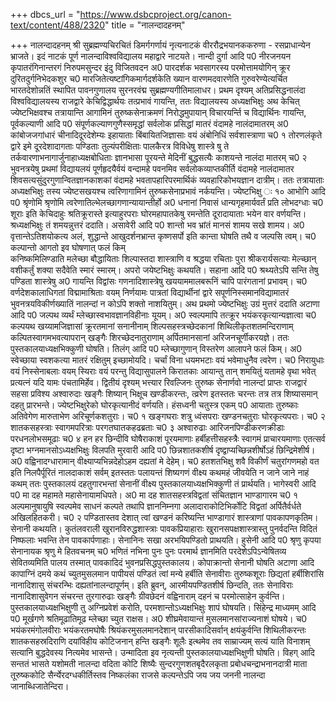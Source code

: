 +++
dbcs_url = "https://www.dsbcproject.org/canon-text/content/488/2320"
title = "नालन्दादहनम्"

+++
नालन्दादहनम्
श्री सुब्रह्मण्यचिरचितं डिमर्गगर्णायं नृत्यनाटकं वीररौद्रभयानककरुणा -
रसप्राधान्येन भ्राजते। इदं नाटकं पूर्ण नालन्दाविश्वविद्यालय महाद्वारे नाटयते।
नान्दी
दुर्गा                                                                                                 आदि
प0 नीरजनयन कृपातरंगिनान्तरगं
निरुपमसुन्दर इंदु विजितवदन
अ0 पारदर्शक भवसागरस्य परमोत्तामयोगिन्
क्रूर दुरितदुर्गनिभेदकशुर
च0 मारजितेत्यष्टांगिकमार्गदर्शकेति ख्यान
वारणमदवारणेति गुरुवरेण्येत्यर्चित
भारतदेशोन्नतिं स्थापित पावनगुणालय
सुरनरवंद्म सुब्रह्मण्यगीतिमालाधर।
प्रथम दृश्यम्
अतिप्रसिद्धनालंदा विश्वविद्यालयस्य राजद्वारे केचिद्विद्धार्थयः तत्प्रभावं गायन्ति,
ततः विद्यालयस्य अध्यक्षभिक्षुः अथ केचित् ज्येष्टभिक्षवश्च तत्रायान्ति आगामिनं तुरुष्कसेनाक्रमणं निरोद्धमुपायान् विचारयर्न्ति च
विद्यार्थिनः गायन्ति,
पूर्वकल्याणी                                                                            आदि
प0 संपूर्णकल्याणगुणैस्समृद्धां सर्वलोक प्रसिद्धां मातरं वंदामहे नालंदामातरम्
अ0 कांबोजजगांधारं चीनादिदूरदेशेम्यः इहायाताः
बिंबायितजिज्ञासाः वयं अंबोनिधिं सर्वशास्त्राणा
च0 १ तोरणलंकृते द्वारे इमे दूरदेशादागताः पण्डिताः
तुल्यंपरीक्षिताः पालकैरत्र विविधेषु शास्त्रे षु ते
तर्कवारणाभनागार्जुनाहाध्यक्षबोधिताः ज्ञानभासा
पूरयन्ते मेदिनीं बुद्धसत्यैः काशयन्ते नालंदा मातरम्
च0 २ भुवनत्रयेषु प्रथमां विद्यायलयं पूर्णहृदयैर्वयं वन्दामहे
पवनमिव सर्वलोकव्याप्तकीर्ति वंदामहे नालंदामातर
शिवसत्यसुंदुरगुणान्वितज्ञानकाशकां वंदामहे 
भवतापहारिपरमार्थिकं व्यवहारिकोभयज्ञान दात्रीम्।
ततः तत्रायाताः अध्यक्षभिक्षुः तस्य ज्येष्टसखयश्च त्वरिणागामिनं
तुरुष्कसेनाप्रभावं नर्कयन्ति।
ज्येष्टभिक्षु ः १०
आभोगि                                                                               आदि
प0 श्रृंणोमि श्रृणोमि त्वरेणातिल्भेलच्छागणान्यायान्तीर्हो
अ0 धनानां निवासं धान्यगृहमार्यवर्तं प्रति लोभदग्धाः
च0 शूराः इति केचिदाहुः श्रतिक्रूरास्ते इत्याहुरपराः
घोरमहापातकेषु रमन्तेति दूरादायाताः भयेन वार वर्णयन्ति।
श्रध्यक्षभिक्षुः तं शमयन्नुत्तरं ददाति।
असावेरी                                                                                आदि
प0 शान्तो भव भ्रांतं मानसं शामय सखे शामय।
अ0 वृत्तान्तेऽतिशयोकत्य अलं, शुद्धान्ते आखुदर्शनभ्रान्त कृष्णसर्पो इति 
कान्ता घोषति तथै व जल्पसि त्वम्।
च0 कल्पान्तो आगतो इव घोषणात् फलं किम्     
कनिष्कमिलिण्डाति मलेच्छा बौद्धायिताः
शिल्पास्तदा शास्त्राणि व श्रद्धया रचिताः पुरा
श्रीकरार्यसत्याः मेल्च्छान् वशीकर्तुं
शक्या सदैवेति स्मारं स्मारम्।
अपरो जयेष्टभिक्षुः कथयति।
सहाना                                                                            आदि
प0 श्रथ्यतेऽपि सन्ति तेषु पण्डिता शास्त्रेषु
अ0 गायन्ति विद्वांसः गणनादिशास्त्रेषु
खययाममालबरूनिं चापि पारंगतानां प्रभावम्।
च0 वर्णदेशकालाधिगतां विद्मामाश्रिताः वयम्
निर्णयामः पात्रतां विद्यार्थीनां द्वारे
सपूर्णनिस्समानविद्यामातरं भुवनत्रयविकीर्णख्यातिं
नालन्दां न कोऽपि शक्तो नाशयितुम्।
अथ प्रथमो ज्येष्टभिक्षुः उग्रं मुत्तरं ददाति
अटाणा                                                                    आदि
प0 जल्पथ व्यर्थं म्लेच्छास्वभावज्ञानविहीनाः यूयम्।
अ0 स्वल्पमापि तत्क्रूर भयंकरकृत्यान्यज्ञात्वा
च0  कल्पयथ खय्यामजिज्ञासां क्रूरतमानां सनानीनाम्
शिल्पसहस्त्रच्छेदकानां शिथिलीकृतशतमन्दिराणाम्
कल्पितस्वागमभवत्यापरान् खङ्गैः शिरच्छेदनातुराणाम्
अर्पितमानसानां अरिजनचूर्णीकरयज्ञे।
ततः पुस्तकालयाध्यक्षभिक्कुणी घोषति।
तिलंग्                                                             आदि
प0 म्लेच्छागुणान् विस्तरेण आलापने फलं किम्।
अ0 स्वेच्छाया स्वशकत्या मातरं रक्षितुम् इच्छामोयदि।
चर्चां विना धयमभटाः वयं भवेमाधुनैव त्वरेण।
च0 निरायुधाः वयं निस्सेनाबलाः वयम्
स्यिराः वयं परन्तु विद्यासुपालने 
किरातकाः आयान्तु तान् शमयितुं यतामहे 
वृथा भवेत् प्रत्यत्नं यदि यामः पंचतामिर्हेव।
द्वितीयं दृश्यम्
भत्त्यार रिवल्जिनः तुरुष्क सेनार्णवो
नालन्दां प्राप्तः राजद्वारं सहसा प्रविश्य
अश्वारुदाः खङ्गैः शिष्यान् भिक्षूच खण्डीकरन्तः, त्व्ररेण इतस्ततः चरन्तः
तत्र तत्र शिष्यासमान् दहतु प्रारभन्ते।
ज्येष्टभिक्षुरेको घोरकृत्यानीदं  वर्णयति।
हंसध्वनी                                                            चतुस्त्र एकम्
प0 आयाताः तुरुष्काः अतिवेगेण मारुताभेण अरिचूर्णकशतुराः।
च0 १ खङ्गघराः शत्रु ध्वंसपराः खण्डनचतुराः घोरकृत्यपराः।
च0 २ शातकसहस्त्राः स्वागमपरित्राः परगतघातकहढब्रताः
च0 ३ अश्वारुढाः आरिजनपिण्डीकरणक्रीडाः परधनलोभसमूढाः
च0 ४ हन हर छिन्दीवि घोषैराकाशं पूरयमाणाः
हर्बीहत्तीसहस्त्रैः स्वागमं प्राचारयमाणाः
एतत्सर्व दृष्टा भग्नमानसोऽध्यक्षभिक्षुः विलपति
मुरवारी                                                                  आदि
प0 छिन्नशातकशीर्ष दृष्द्वाप्यच्छिन्नशीर्षोऽहं छिन्द्रिमेशीर्ष।
अ0 वह्विनादग्धारामान् वीक्ष्याप्यभिन्नदेहोऽहम दह्यतां मे देहेम्।
च0 हतशतभिक्षु शवै विकीर्णं चतुरांगणमहो
वत इति निलपैर्पूरितं नालदाकाशं सर्वम्
इतस्ततः पलायन्तं शिष्यगणं वीक्ष्य
कथमहं जीवयेति न जाने जाने नाहं कथम्
ततः पुस्तकालयं दहतुगारभन्तां सेनानीं वीक्ष्य पुस्तकालयाध्यक्षभिक्कुणी तं प्रार्थयति।
भागेस्वरी                                                        आदि
प0 मा दह महामते महासेनायामधिपते।
अ0 मा दह शातसहस्त्रविद्वतां संचितज्ञान भाण्डागारम
च0 १ अल्पमानुषायुषि स्वल्पमेव साधनं 
कल्पते तथापि ज्ञाननिम्नगा
अलादाराकोटिभिर्कोटि विद्वतां
अर्पितैर्वर्धते अखिलहितकरी।
च0 २ पण्डितास्तव देशात् त्वां खण्डनं करिष्यन्ति
भाण्डागारं शास्त्राणां पावकापणकृतिम।
सेनानी कथयति।
कुतंलवराली
खुरानविरुद्धशास्त्राः पावकप्रियाहाराः
खुरानसपक्षशास्त्रास्तु पुनर्वदन्ति विदितं
निष्फलाः भवन्ति तेन पावकार्पणाहाः।
सेनानिनः सखा अरभयिपण्डितो प्राथयति।
हुसेनी                                                                         आदि
प0 श्रृणु कृपया सेनानायक श्रृणु मे हितवचनम्
च0 भणितं नभिना पुनः पुनः परमार्थ ज्ञानमिति
परदेशेऽपिऽन्वेषितव्य सेवितव्यमिति
पालय तस्मात् पावकादिदं भुवनप्रसिद्धपुस्तकालय।
कोपाक्रान्तो सेनानी घोषति
अटाणा                                                                             आदि
कापाग्निं दमये कथं च्युतमुसलमान
पापीयसं पण्डितं त्वां मन्ये हर्बीति
सेनावीराः तुरुष्कशूराः छिद्यतां हर्बीशिरांसि
नानादिशासु संचरन्भिः दह्यतांनालन्दापूर्णम्।
इति ब्रुवन्, आरमीयपण्डितशीर्ष छिन्दति, ततः सेनाविराः नानादिशासुवेगन संचरन्त तुरगारुढाः खङ्गैः ग्रीवछेदनं वह्विनाराम् दहनं च परमोत्साहेन कुर्वन्ति। पुस्तकालयाध्यक्षभिक्षुणी तु अग्निप्रवेशं करोति, परमशान्तोऽध्यक्षभिक्षुः शापं घोषयति।
सिंहेन्द्र माध्यमम्                                                   आदि
प0 मूर्खगणे श्रतिमूढातिमूढ म्लेच्छा च्युत राक्षस।
अ0 शीघ्रमेवायान्तं मुसलमानसांराज्यनाशं घोषये।
च0 भयंकरमंगोलवीराः भयंकरतमघोषैः
श्रियंकरमुसलमानदेशान् पारसीकादिसर्वान्
क्षयंकुर्वन्ति शिथिलीकरन्तः शातकसहस्रदिराणि
दयांविहीय कोटिजनान् हन्ति खङ्गैः शूलैः
इत्थमेव तव साम्राज्यम्
सत्यं   याति   विनाशम्
सत्यानि बुद्धदेवस्य
नित्यमेव   भासन्ते।
उन्मादिता इव नृत्यन्ती पुस्तकालयाध्यक्षभिक्षुणी घोषति।
विहग्                                                                                 आदि
सन्ततं भासते यशोमती नालन्दा वदिता कोटि शिष्यैः
सुन्दरगुणशतबृदैरलकृता प्रबोधचन्द्राभनानदात्री माता
तूरुष्ककोटि सैर्न्येरदग्धकीर्तिस्तव निष्कलंका राजसे कल्पन्तेऽपि
जय जय जननी नालन्दा जानाब्धिजातेन्दिरा।
